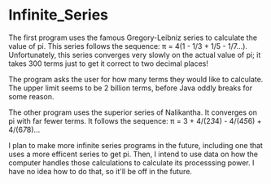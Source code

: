 # Infinite_Series
The first program uses the famous Gregory-Leibniz series to calculate the value of pi. This series follows the sequence: π = 4(1 - 1/3 + 1/5 - 1/7...). Unfortunately, this series converges very slowly on the actual value of pi; it takes 300 terms just to get it correct to two decimal places!

The program asks the user for how many terms they would like to calculate. The upper limit seems to be 2 billion terms, before Java oddly breaks for some reason. 

The other program uses the superior series of Nalikantha. It converges on pi with far fewer terms. It follows the sequence: π = 3 + 4/(2*3*4) - 4/(4*5*6) + 4/(6*7*8)...

I plan to make more infinite series programs in the future, including one that uses a more efficent series to get pi. Then, I intend to use data on how the computer handles those calculations to calculate its processsing power. I have no idea how to do that, so it'll be off in the future.

